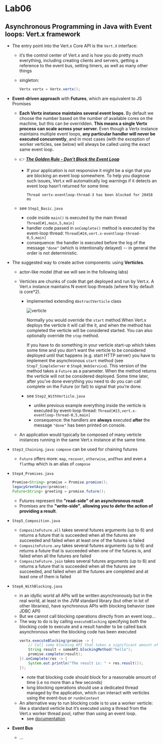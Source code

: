 # Lab06

## Asynchronous Programming in Java with Event loops: Vert.x framework

- The entry point into the Vert.x Core API is the `Vert.X` interface:
  - it’s the control center of Vert.x and is how you do pretty much everything, including creating clients and servers, getting a reference to the event bus, setting timers, as well as many other things
  - singleton:

    ```java
    Vertx vertx = Vertx.vertx();
    ```

- **Event-driven approach** with **Futures**, which are equivalent to JS Promises
  - **Each Vertx instance maintains several event loops.** By default we choose the number based on the number of available cores on the machine, but this can be overridden. **This means a single Vertx process can scale across your server.** Even though a Vertx instance maintains multiple event loops, **any particular handler will never be executed concurrently**, and in most cases (with the exception of worker verticles, see below) will always be called using the exact same event loop.

  - :point_right: <ins>***The Golden Rule - Don’t Block the Event Loop***</ins>
    - If your application is not responsive it might be a sign that you are blocking an event loop somewhere. To help you diagnose such issues, Vert.x will automatically log warnings if it detects an event loop hasn’t returned for some time:
      ```
      Thread vertx-eventloop-thread-3 has been blocked for 20458 ms
      ```

  - see `Step1_Basic.java`
    - code inside `main()` is executed by the main thread `Thread[#1,main,5,main]` 
    - handler code passed in `onComplete()` method is executed by the event-loop thread: `Thread[#24,vert.x-eventloop-thread-0,5,main]`
    - consequence: the handler is executed before the log of the message `"done"` (which is intentionally delayed) -- in general the order is not deterministic.

- The suggested way to create active components: using **Verticles**.
  - actor-like model (that we will see in the following labs)
  - Verticles are chunks of code that get deployed and run by Vert.x. A Vert.x instance maintains N event loop threads (where N by default is core*2).
    - Implemented extending `AbstractVerticle` class

      ![verticle](http://www.plantuml.com/plantuml/svg/hLB1QiCm3BtxAmIz9BHV44f8wIuhWnK6kJkE6ZGSErZgo1ZxzyLn2AKm66K-2Fdf-Kbwk6BHGQwzXGyCGiQYKkG4mqKRX7h1u4l1TBOTIeJ6B2_csfXWSYHPV3yky0wCdqH6AU2OaZmnvsxP7C_1zyHOm9BiQqzjkVByaCNm6-jRATsm16q4ZDNCS5YkwypK3nPxTCBtUspkfqlexGPfZ8bteIvkUsBlNfjtD8cxRN6m_ZEgFp_5-fi4Sjq_kJG4Rv3v43gE6Y_4iayDobiR7_7qp_w2KXMwTlePFm00 "verticle")

      Normally you would override the `start` method.When Vert.x deploys the verticle it will call the it, and when the method has completed the verticle will be considered started.
      You can also optionally override the `stop` method.

      If you have to do something in your verticle start-up which takes some time and you don’t want the verticle to be considered deployed until that happens (e.g. start HTTP server) you have to implement the asynchronous `start` method (see `Step7_SimpleServer` e `Step8_WebService`). This version of the method takes a `Future` as a parameter. When the method returns the verticle will not be considered deployed. Some time later, after you’ve done everything you need to do you can call complete on the Future (or fail) to signal that you’re done.

    - see `Step2_WithVerticle.java`
      - unlike previous example everything inside the verticle is executed by event-loop thread: `Thread[#23,vert.x-eventloop-thread-0,5,main]`
      - consequence: the handlers are **always** executed **after** the message `"done"` has been printed on console.

  - An application would typically be composed of many verticle instances running in the same Vert.x instance at the same time. 

- `Step3_Chaining.java`: `compose` can be used for chaining futures
  - `Future` offers more: `map`, `recover`, `otherwise`, `andThen` and even a `flatMap` which is an alias of `compose`

- `Step4_Promises.java`
  ```java
  Promise<String> promise = Promise.promise();
  legacyGreetAsync(promise);
  Future<String> greeting = promise.future();
  ```
  - Futures represent the **"read-side" of an asynchronous result**
  - Promises are the **"write-side"**, **allowing you to defer the action of providing a result**.


- `Step5_Composition.java`
  - `CompositeFuture.all` takes several futures arguments (up to 6) and returns a future that is succeeded when all the futures are succeeded and failed when at least one of the futures is failed
  - `CompositeFuture.any` takes several futures arguments (up to 6) and returns a future that is succeeded when one of the futures is, and failed when all the futures are failed
  - `CompositeFuture.join` takes several futures arguments (up to 6) and returns a future that is succeeded when all the futures are succeeded, and failed when all the futures are completed and at least one of them is failed


- `Step6_WithBlocking.java`
  - in an idyllic world all APIs will be written asynchronously but in the real world, at least in the JVM standard library (but other in lot of other libraries), have synchronous APIs with blocking behavior (see JDBC API)
  - But we cannot call blocking operations directly from an event loop...
  - The way to do is by calling `executeBlocking` specifying both the blocking code to execute and a result handler to be called back asynchronous when the blocking code has been executed
    ```java
    vertx.executeBlocking(promise -> {
        // Call some blocking API that takes a significant amount of time to return
        String result = someAPI.blockingMethod("hello");
        promise.complete(result);
    }).onComplete(res -> {
        System.out.println("The result is: " + res.result());
    });
    ```
    - note that blocking code should block for a reasonable amount of time (i.e no more than a few seconds)
    - long blocking operations should use a dedicated thread managed by the application, which can interact with verticles using the event-bus or `runOnContext`
  - An alternative way to run blocking code is to use a worker verticle: like a standard verticle but it’s executed using a thread from the Vert.x worker thread pool, rather than using an event loop.
    - see [documentation](https://vertx.io/docs/vertx-core/java/#worker_verticles)

- **Event Bus**
  - ...
